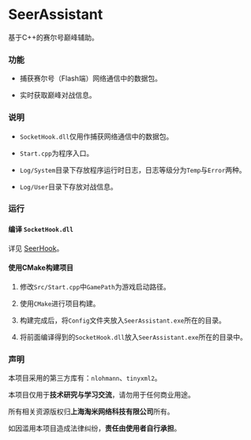 # SeerAssistant

基于C++的赛尔号巅峰辅助。

### 功能

- 捕获赛尔号（Flash端）网络通信中的数据包。
  
- 实时获取巅峰对战信息。

### 说明

- `SocketHook.dll`仅用作捕获网络通信中的数据包。

- `Start.cpp`为程序入口。

- `Log/System`目录下存放程序运行时日志，日志等级分为`Temp`与`Error`两种。
  
- `Log/User`目录下存放对战信息。

### 运行

#### 编译 `SocketHook.dll`

详见 [SeerHook](https://github.com/dauphinYan/SeerHook)。

#### 使用CMake构建项目

1. 修改`Src/Start.cpp`中`GamePath`为游戏启动路径。

2. 使用`CMake`进行项目构建。
   
3. 构建完成后，将`Config`文件夹放入`SeerAssistant.exe`所在的目录。
   
4. 将前面编译得到的`SocketHook.dll`放入`SeerAssistant.exe`所在的目录中。

### 声明

本项目采用的第三方库有：`nlohmann`、`tinyxml2`。


本项目仅用于**技术研究与学习交流**，请勿用于任何商业用途。

所有相关资源版权归**上海淘米网络科技有限公司**所有。

如因滥用本项目造成法律纠纷，**责任由使用者自行承担**。

